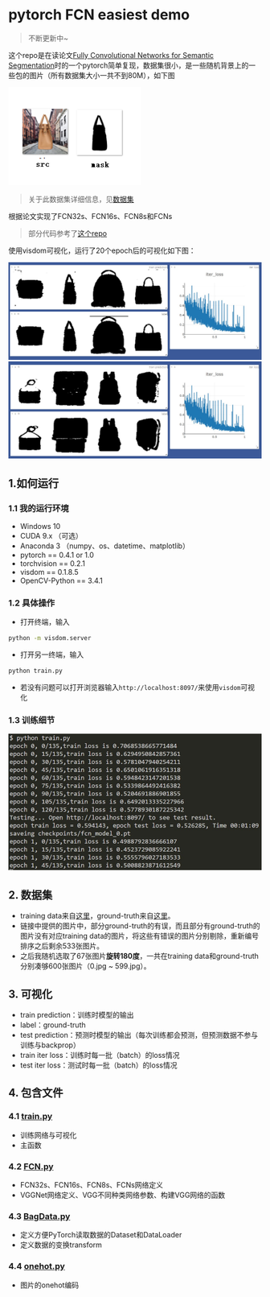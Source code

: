 # pytorch FCN easiest demo

> 不断更新中~

这个repo是在读论文[Fully Convolutional Networks for Semantic Segmentation](http://arxiv.org/abs/1411.4038)时的一个pytorch简单复现，数据集很小，是一些随机背景上的一些包的图片（所有数据集大小一共不到80M），如下图

![数据集示意图](assets/task.png)

> 关于此数据集详细信息，见[数据集](#数据集)

根据论文实现了FCN32s、FCN16s、FCN8s和FCNs

>部分代码参考了[这个repo](https://github.com/wkentaro/pytorch-fcn)

使用visdom可视化，运行了20个epoch后的可视化如下图：

![可视化1](assets/vis1.jpg)
![可视化2](assets/vis2.jpg)


## 1.如何运行

### 1.1 我的运行环境

* Windows 10
* CUDA 9.x （可选）
* Anaconda 3 （numpy、os、datetime、matplotlib）
* pytorch == 0.4.1 or 1.0
* torchvision == 0.2.1
* visdom == 0.1.8.5
* OpenCV-Python == 3.4.1

### 1.2 具体操作

* 打开终端，输入
```sh
python -m visdom.server
```
* 打开另一终端，输入
```sh
python train.py
```
* 若没有问题可以打开浏览器输入`http://localhost:8097/`来使用`visdom`可视化

### 1.3 训练细节

![训练细节](assets/train.jpg)

## 2. 数据集

* training data来自[这里](https://github.com/yunlongdong/FCN-pytorch-easiest/tree/master/last)，ground-truth来自[这里](https://github.com/yunlongdong/FCN-pytorch-easiest/tree/master/last_msk)。
* 链接中提供的图片中，部分ground-truth的有误，而且部分有ground-truth的图片没有对应training data的图片，将这些有错误的图片分别剔除，重新编号排序之后剩余533张图片。
* 之后我随机选取了67张图片**旋转180度**，一共在training data和ground-truth分别凑够600张图片（0.jpg ~ 599.jpg）。

## 3. 可视化

* train prediction：训练时模型的输出
* label：ground-truth
* test prediction：预测时模型的输出（每次训练都会预测，但预测数据不参与训练与backprop）
* train iter loss：训练时每一批（batch）的loss情况
* test iter loss：测试时每一批（batch）的loss情况

## 4. 包含文件

### 4.1 [train.py](train.py)

* 训练网络与可视化
* 主函数

### 4.2 [FCN.py](FCN.py)

* FCN32s、FCN16s、FCN8s、FCNs网络定义
* VGGNet网络定义、VGG不同种类网络参数、构建VGG网络的函数

### 4.3 [BagData.py](BagData.py)

* 定义方便PyTorch读取数据的Dataset和DataLoader
* 定义数据的变换transform

### 4.4 [onehot.py](onehot.py)

* 图片的onehot编码
